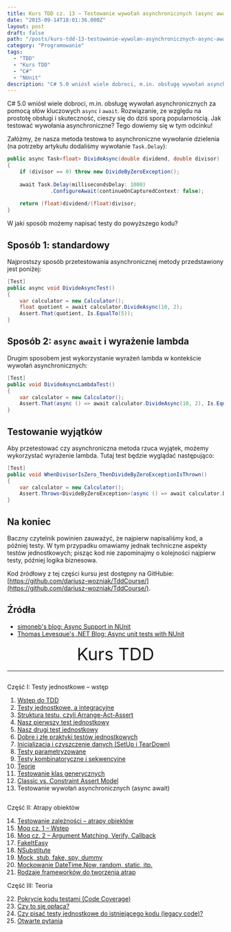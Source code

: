```yaml
---
title: Kurs TDD cz. 13 — Testowanie wywołań asynchronicznych (async await)
date: "2015-09-14T18:01:36.000Z"
layout: post
draft: false
path: "/posts/kurs-tdd-13-testowanie-wywolan-asynchronicznych-async-await"
category: "Programowanie"
tags:
  - "TDD"
  - "Kurs TDD"
  - "C#"
  - "NUnit"
description: "C# 5.0 wniósł wiele dobroci, m.in. obsługę wywołań asynchronicznych za pomocą słów kluczowych async i await. Rozwiązanie, ze względu na prostotę obsługi i skuteczność, cieszy się do dziś sporą popularnością. Jak testować wywołania asynchroniczne? Tego dowiemy się w tym odcinku!"
---
```


C# 5.0 wniósł wiele dobroci, m.in. obsługę wywołań asynchronicznych za pomocą słów kluczowych `async` i `await`. Rozwiązanie, ze względu na prostotę obsługi i skuteczność, cieszy się do dziś sporą popularnością. Jak testować wywołania asynchroniczne? Tego dowiemy się w tym odcinku!

Załóżmy, że nasza metoda testowa to asynchroniczne wywołanie dzielenia (na potrzeby artykułu dodaliśmy wywołanie `Task.Delay`): 

```csharp
public async Task<float> DivideAsync(double dividend, double divisor)
{
    if (divisor == 0) throw new DivideByZeroException();
 
    await Task.Delay(millisecondsDelay: 1000)
              .ConfigureAwait(continueOnCapturedContext: false);
 
    return (float)dividend/(float)divisor;
}
```

 W jaki sposób możemy napisać testy do powyższego kodu?

## Sposób 1: standardowy

Najprostszy sposób przetestowania asynchronicznej metody przedstawiony jest poniżej: 
```csharp
[Test]
public async void DivideAsyncTest()
{
    var calculator = new Calculator();
    float quotient = await calculator.DivideAsync(10, 2);
    Assert.That(quotient, Is.EqualTo(5));
}
```

## Sposób 2: `async` `await` i wyrażenie lambda

Drugim sposobem jest wykorzystanie wyrażeń lambda w kontekście wywołań asynchronicznych: 

```csharp
[Test]
public void DivideAsyncLambdaTest()
{
    var calculator = new Calculator();
    Assert.That(async () => await calculator.DivideAsync(10, 2), Is.EqualTo(5));
}
```
## Testowanie wyjątków

Aby przetestować czy asynchroniczna metoda rzuca wyjątek, możemy wykorzystać wyrażenie lambda. Tutaj test będzie wyglądać następująco: 

```csharp
[Test]
public void WhenDivisorIsZero_ThenDivideByZeroExceptionIsThrown()
{
    var calculator = new Calculator();
    Assert.Throws<DivideByZeroException>(async () => await calculator.DivideAsync(10, 0));
}
```

## Na koniec

Baczny czytelnik powinien zauważyć, że najpierw napisaliśmy kod, a później testy. W tym przypadku omawiamy jednak techniczne aspekty testów jednostkowych; pisząc kod nie zapominajmy o kolejności najpierw testy, później logika biznesowa.

Kod źródłowy z tej części kursu jest dostępny na GitHubie: [https://github.com/dariusz-wozniak/TddCourse/](https://github.com/dariusz-wozniak/TddCourse/).

## Źródła

*   [simoneb's blog: Async Support in NUnit](http://simoneb.github.io/blog/2013/01/19/async-support-in-nunit/)
*   [Thomas Levesque's .NET Blog: Async unit tests with NUnit](http://www.thomaslevesque.com/2015/02/01/async-unit-tests-with-nunit/)


<!-- tdd-course-infobox-start -->
<div class="boxBorder">

<div style="text-align: center; font-size: 40px">Kurs TDD</div>

----

<div class="row">
<div class="column">

Część I: Testy jednostkowe – wstęp

1. [Wstęp do TDD](/posts/kurs-tdd-1-wstep/)
2. [Testy jednostkowe, a integracyjne](/posts/kurs-tdd-2-testy-jednostkowe-a-testy-integracyjne/)
3. [Struktura testu, czyli Arrange-Act-Assert](/posts/kurs-tdd-3-struktura-test-czyli-arrange-act-assert)
4. [Nasz pierwszy test jednostkowy](/posts/kurs-tdd-4-nasz-pierwszy-test-jednostkowy)
5. [Nasz drugi test jednostkowy](/posts/kurs-tdd-5-nasz-drugi-test-jednostkowy)
6. [Dobre i złe praktyki testów jednostkowych](/posts/kurs-tdd-6-dobre-i-zle-praktyki-testow-jednostkowych)
7. [Inicjalizacja i czyszczenie danych (SetUp i TearDown)](/posts/kurs-tdd-7-inicjalizacja-i-czyszczenie-danych-setup-i-teardown/)
8. [Testy parametryzowane](/posts/kurs-tdd-8-testy-parametryzowane)
9. [Testy kombinatoryczne i sekwencyjne](/posts/kurs-tdd-9-testy-kombinatoryczne-i-sekwencyjne)
10. [Teorie](/posts/kurs-tdd-10-teorie)
11. [Testowanie klas generycznych](/posts/kurs-tdd-11-testowanie-klas-generycznych)
12. [Classic vs. Constraint Assert Model](/posts/kurs-tdd-12-classic-vs-constraint-assert-model)
13. Testowanie wywołań asynchronicznych (async await)

</div>

<div class="column">

Część II: Atrapy obiektów

14. [Testowanie zależności – atrapy obiektów](/posts/kurs-tdd-14-testowanie-zaleznosci-atrapy-obiektow)
2. [Moq cz. 1 – Wstęp](/posts/kurs-tdd-15-wstep-do-moq)
3. [Moq cz. 2 – Argument Matching, Verify, Callback](/posts/kurs-tdd-16-zaawansowane-techniki-moq-argument-matching-verify-callback)
4. [FakeItEasy](/posts/kurs-tdd-17-fakeiteasy)
5. [NSubstitute](/posts/kurs-tdd-18-nsubstitute)
6. [Mock, stub, fake, spy, dummy](/posts/kurs-tdd-19-mock-stub-fake-spy-dummy)
7. [Mockowanie DateTime.Now, random, static, itp.](/posts/kurs-tdd-20-mockowanie-datetime-now-random-static-itp)
8. [Rodzaje frameworków do tworzenia atrap](/posts/kurs-tdd-21-rodzaje-frameworkow-do-tworzenia-atrap/)

Część III: Teoria

22. [Pokrycie kodu testami (Code Coverage)](/posts/kurs-tdd-22-pokrycie-kodu-testami-code-coverage/)
1. [Czy to się opłaca?](/posts/kurs-tdd-23-czy-to-sie-oplaca/)
1. [Czy pisać testy jednostkowe do istniejącego kodu (legacy code)?](/posts/kurs-tdd-24-czy-pisac-testy-jednostkowe-do-istniejacego-kodu-legacy-code/)
1. [Otwarte pytania](/posts/kurs-tdd-25-otwarte-pytania/)

</div>
</div>
</div>
<!-- tdd-course-infobox-end -->